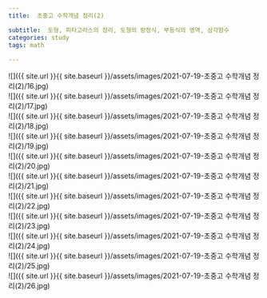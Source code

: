 ```yaml
---
title:  초중고 수학개념 정리(2)

subtitle:  도형, 피타고라스의 정리, 도형의 방정식, 부등식의 영역, 삼각함수
categories: study 
tags: math
 
---
```


  
  
![]({{ site.url }}{{ site.baseurl }}/assets/images/2021-07-19-초중고 수학개념 정리(2)/16.jpg)  
![]({{ site.url }}{{ site.baseurl }}/assets/images/2021-07-19-초중고 수학개념 정리(2)/17.jpg)  
![]({{ site.url }}{{ site.baseurl }}/assets/images/2021-07-19-초중고 수학개념 정리(2)/18.jpg)  
![]({{ site.url }}{{ site.baseurl }}/assets/images/2021-07-19-초중고 수학개념 정리(2)/19.jpg)  
![]({{ site.url }}{{ site.baseurl }}/assets/images/2021-07-19-초중고 수학개념 정리(2)/20.jpg)  
![]({{ site.url }}{{ site.baseurl }}/assets/images/2021-07-19-초중고 수학개념 정리(2)/21.jpg)  
![]({{ site.url }}{{ site.baseurl }}/assets/images/2021-07-19-초중고 수학개념 정리(2)/22.jpg)  
![]({{ site.url }}{{ site.baseurl }}/assets/images/2021-07-19-초중고 수학개념 정리(2)/23.jpg)  
![]({{ site.url }}{{ site.baseurl }}/assets/images/2021-07-19-초중고 수학개념 정리(2)/24.jpg)  
![]({{ site.url }}{{ site.baseurl }}/assets/images/2021-07-19-초중고 수학개념 정리(2)/25.jpg)  
![]({{ site.url }}{{ site.baseurl }}/assets/images/2021-07-19-초중고 수학개념 정리(2)/26.jpg)  
